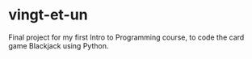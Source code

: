 # vingt-et-un
Final project for my first Intro to Programming course, to code the card game Blackjack using Python.
